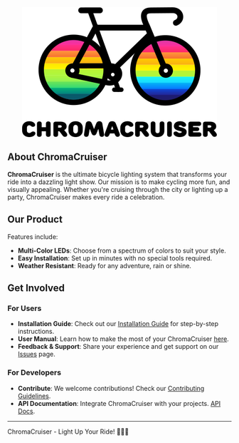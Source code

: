 <div align="center"><img src="./chromacruiser.png"/></div>

## About ChromaCruiser

**ChromaCruiser** is the ultimate bicycle lighting system that transforms your ride into a dazzling light show. Our mission is to make cycling more fun, and visually appealing. Whether you're cruising through the city or lighting up a party, ChromaCruiser makes every ride a celebration.

## Our Product

Features include:

- **Multi-Color LEDs**: Choose from a spectrum of colors to suit your style.
- **Easy Installation**: Set up in minutes with no special tools required.
- **Weather Resistant**: Ready for any adventure, rain or shine.

## Get Involved

### For Users

- **Installation Guide**: Check out our [Installation Guide](link-to-guide) for step-by-step instructions.
- **User Manual**: Learn how to make the most of your ChromaCruiser [here](link-to-manual).
- **Feedback & Support**: Share your experience and get support on our [Issues](link-to-issues) page.

### For Developers

- **Contribute**: We welcome contributions! Check our [Contributing Guidelines](link-to-contributing).
- **API Documentation**: Integrate ChromaCruiser with your projects. [API Docs](link-to-api-docs).

<!-- 
## Stay Connected

- **Website**: [chromacruiser.com](link-to-website)
- **Social Media**: Follow us on [Twitter](link-to-twitter), [Instagram](link-to-instagram), and [Facebook](link-to-facebook).
-->


---

ChromaCruiser - Light Up Your Ride! 🌈🚴‍♂️
